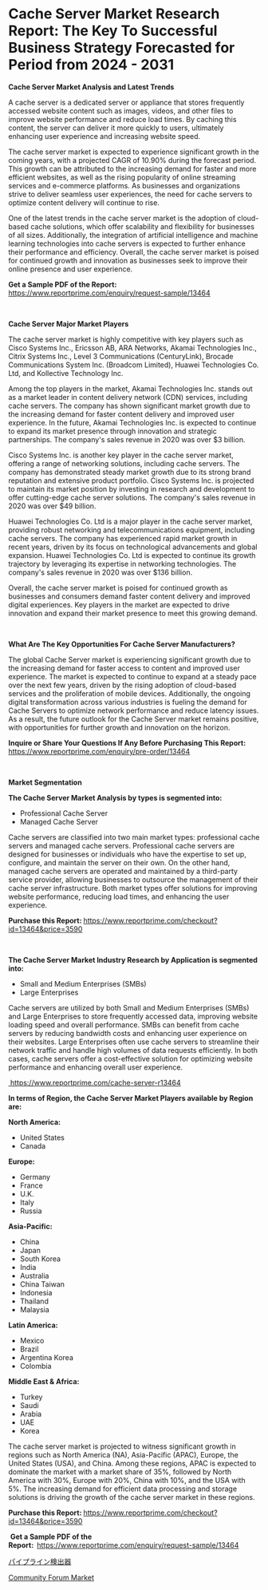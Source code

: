 <p><h1>Cache Server Market Research Report: The Key To Successful Business Strategy Forecasted for Period from 2024 - 2031</h1></p><p><strong>Cache Server Market Analysis and Latest Trends</strong></p>
<p><p>A cache server is a dedicated server or appliance that stores frequently accessed website content such as images, videos, and other files to improve website performance and reduce load times. By caching this content, the server can deliver it more quickly to users, ultimately enhancing user experience and increasing website speed.</p><p>The cache server market is expected to experience significant growth in the coming years, with a projected CAGR of 10.90% during the forecast period. This growth can be attributed to the increasing demand for faster and more efficient websites, as well as the rising popularity of online streaming services and e-commerce platforms. As businesses and organizations strive to deliver seamless user experiences, the need for cache servers to optimize content delivery will continue to rise.</p><p>One of the latest trends in the cache server market is the adoption of cloud-based cache solutions, which offer scalability and flexibility for businesses of all sizes. Additionally, the integration of artificial intelligence and machine learning technologies into cache servers is expected to further enhance their performance and efficiency. Overall, the cache server market is poised for continued growth and innovation as businesses seek to improve their online presence and user experience.</p></p>
<p><strong>Get a Sample PDF of the Report:&nbsp;</strong> <a href="https://www.reportprime.com/enquiry/request-sample/13464">https://www.reportprime.com/enquiry/request-sample/13464</a></p>
<p>&nbsp;</p>
<p><strong>Cache Server Major Market Players</strong></p>
<p><p>The cache server market is highly competitive with key players such as Cisco Systems Inc., Ericsson AB, ARA Networks, Akamai Technologies Inc., Citrix Systems Inc., Level 3 Communications (CenturyLink), Brocade Communications System Inc. (Broadcom Limited), Huawei Technologies Co. Ltd, and Kollective Technology Inc.</p><p>Among the top players in the market, Akamai Technologies Inc. stands out as a market leader in content delivery network (CDN) services, including cache servers. The company has shown significant market growth due to the increasing demand for faster content delivery and improved user experience. In the future, Akamai Technologies Inc. is expected to continue to expand its market presence through innovation and strategic partnerships. The company's sales revenue in 2020 was over $3 billion.</p><p>Cisco Systems Inc. is another key player in the cache server market, offering a range of networking solutions, including cache servers. The company has demonstrated steady market growth due to its strong brand reputation and extensive product portfolio. Cisco Systems Inc. is projected to maintain its market position by investing in research and development to offer cutting-edge cache server solutions. The company's sales revenue in 2020 was over $49 billion.</p><p>Huawei Technologies Co. Ltd is a major player in the cache server market, providing robust networking and telecommunications equipment, including cache servers. The company has experienced rapid market growth in recent years, driven by its focus on technological advancements and global expansion. Huawei Technologies Co. Ltd is expected to continue its growth trajectory by leveraging its expertise in networking technologies. The company's sales revenue in 2020 was over $136 billion.</p><p>Overall, the cache server market is poised for continued growth as businesses and consumers demand faster content delivery and improved digital experiences. Key players in the market are expected to drive innovation and expand their market presence to meet this growing demand.</p></p>
<p>&nbsp;</p>
<p><strong>What Are The Key Opportunities For Cache Server Manufacturers?</strong></p>
<p><p>The global Cache Server market is experiencing significant growth due to the increasing demand for faster access to content and improved user experience. The market is expected to continue to expand at a steady pace over the next few years, driven by the rising adoption of cloud-based services and the proliferation of mobile devices. Additionally, the ongoing digital transformation across various industries is fueling the demand for Cache Servers to optimize network performance and reduce latency issues. As a result, the future outlook for the Cache Server market remains positive, with opportunities for further growth and innovation on the horizon.</p></p>
<p><strong>Inquire or Share Your Questions If Any Before Purchasing This Report:</strong> <a href="https://www.reportprime.com/enquiry/pre-order/13464">https://www.reportprime.com/enquiry/pre-order/13464</a></p>
<p>&nbsp;</p>
<p><strong>Market Segmentation</strong></p>
<p><strong>The Cache Server Market Analysis by types is segmented into:</strong></p>
<p><ul><li>Professional Cache Server</li><li>Managed Cache Server</li></ul></p>
<p><p>Cache servers are classified into two main market types: professional cache servers and managed cache servers. Professional cache servers are designed for businesses or individuals who have the expertise to set up, configure, and maintain the server on their own. On the other hand, managed cache servers are operated and maintained by a third-party service provider, allowing businesses to outsource the management of their cache server infrastructure. Both market types offer solutions for improving website performance, reducing load times, and enhancing the user experience.</p></p>
<p><strong>Purchase this Report:&nbsp;</strong><a href="https://www.reportprime.com/checkout?id=13464&price=3590">https://www.reportprime.com/checkout?id=13464&price=3590</a></p>
<p>&nbsp;</p>
<p><strong>The Cache Server Market Industry Research by Application is segmented into:</strong></p>
<p><ul><li>Small and Medium Enterprises (SMBs)</li><li>Large Enterprises</li></ul></p>
<p><p>Cache servers are utilized by both Small and Medium Enterprises (SMBs) and Large Enterprises to store frequently accessed data, improving website loading speed and overall performance. SMBs can benefit from cache servers by reducing bandwidth costs and enhancing user experience on their websites. Large Enterprises often use cache servers to streamline their network traffic and handle high volumes of data requests efficiently. In both cases, cache servers offer a cost-effective solution for optimizing website performance and enhancing overall user experience.</p></p>
<p><a href="https://www.reportprime.com/cache-server-r13464">&nbsp;https://www.reportprime.com/cache-server-r13464</a></p>
<p><strong>In terms of Region, the Cache Server Market Players available by Region are:</strong></p>
<p>
    <p> <strong> North America: </strong>
        <ul>
            <li>United States</li>
            <li>Canada</li>
        </ul>
        </p> 
    <p> <strong> Europe: </strong>
        <ul>
            <li>Germany</li>
            <li>France</li>
            <li>U.K.</li>
            <li>Italy</li>
            <li>Russia</li>
        </ul>
        </p> 
    <p> <strong> Asia-Pacific: </strong>
        <ul>
            <li>China</li>
            <li>Japan</li>
            <li>South Korea</li>
            <li>India</li>
            <li>Australia</li>
            <li>China Taiwan</li>
            <li>Indonesia</li>
            <li>Thailand</li>
            <li>Malaysia</li>
        </ul>
        </p> 
    <p> <strong> Latin America: </strong>
        <ul>
            <li>Mexico</li>
            <li>Brazil</li>
            <li>Argentina Korea</li>
            <li>Colombia</li>
        </ul>
        </p> 
    <p> <strong> Middle East & Africa: </strong>
        <ul>
            <li>Turkey</li>
            <li>Saudi</li>
            <li>Arabia</li>
            <li>UAE</li>
            <li>Korea</li>
        </ul>
    </p>
    </p>
<p><p>The cache server market is projected to witness significant growth in regions such as North America (NA), Asia-Pacific (APAC), Europe, the United States (USA), and China. Among these regions, APAC is expected to dominate the market with a market share of 35%, followed by North America with 30%, Europe with 20%, China with 10%, and the USA with 5%. The increasing demand for efficient data processing and storage solutions is driving the growth of the cache server market in these regions.</p></p>
<p><strong>Purchase this Report: </strong><a href="https://www.reportprime.com/checkout?id=13464&price=3590">https://www.reportprime.com/checkout?id=13464&price=3590</a></p>
<p>&nbsp;<strong>Get a Sample PDF of the Report:&nbsp;&nbsp;</strong><a href="https://www.reportprime.com/enquiry/request-sample/13464">https://www.reportprime.com/enquiry/request-sample/13464</a></p>
<p><strong></strong></p>
<p><p><a href="https://github.com/ksxzwxabcuynh011/Market-Research-Report-List-1/blob/main/493147724516.md">パイプライン検出器</a></p><p><a href="https://github.com/BryceTownsendr/Market-Research-Report-List-4/blob/main/community-forum-market.md">Community Forum Market</a></p></p>